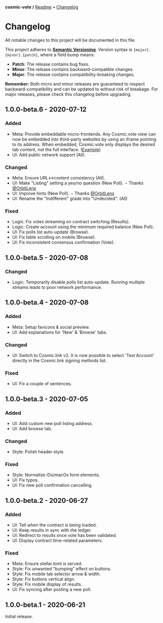 **cosmic-vote /**
[Readme](https://cosmic.vote)
• [Changelog](https://cosmic.vote/CHANGELOG)

# Changelog

All notable changes to this project will be documented in this file.

This project adheres to **[Semantic
Versioning](https://semver.org/spec/v2.0.0.html)**. Version syntax is
`{major}.{minor}.{patch}`, where a field bump means:

- **Patch**: The release contains bug fixes.
- **Minor**: The release contains backward-compatible changes.
- **Major**: The release contains compatibility-breaking changes.

**Remember:** Both micro and minor releases are guaranteed to respect
backward-compatibility and can be updated to without risk of breakage. For major
releases, please check this changelog before upgrading.

## 1.0.0-beta.6 - 2020-07-12

### Added

- Meta: Provide embeddable micro-frontends. Any Cosmic.vote view can now be
  embedded into third-party websites by using an iframe pointing to its address.
  When embedded, Cosmic.vote only displays the desired tab content, not the full
  interface. ([Example](https://codepen.io/cosmic-plus/full/NWxMEvW))
- UI: Add public network support (All).

### Changed

- Meta: Ensure URL<->content consistency (All).
- UI: Make "Listing" setting a yes/no question (New Poll). − Thanks [@OrbitLens]
- UI: Improve hints (New Poll). − Thanks [@OrbitLens]
- UI: Rename the "Indifferent" grade into "Undecided". (All)

### Fixed

- Logic: Fix votes streaming on contract switching (Results).
- Logic: Create account using the minimum required balance (New Poll).
- UI: Fix polls list auto-update (Browse).
- UI: Fix table scrolling on mobile (Browse).
- UI: Fix inconsistent consensus confirmation (Vote).

## 1.0.0-beta.5 - 2020-07-08

### Changed

- Logic: Temporarily disable polls list auto-update. Running multiple streams
  leads to poor network performance.

## 1.0.0-beta.4 - 2020-07-08

### Added

- Meta: Setup favicons & social preview.
- UI: Add explanations for 'New' & 'Browse' tabs.

### Changed

- UI: Switch to Cosmic.link v2. It is now possible to select 'Test Account'
  directly in the Cosmic.link signing methods list.

### Fixed

- UI: Fix a couple of sentences.

## 1.0.0-beta.3 - 2020-07-05

### Added

- UI: Add custom new poll listing address.
- UI: Add browse tab.

### Changed

- Style: Polish header style.

### Fixed

- Style: Normalize iOs/macOs form elements.
- UI: Fix typos.
- UI: Fix new poll confirmation cancelling.

## 1.0.0-beta.2 - 2020-06-27

### Added

- UI: Tell when the contract is being loaded.
- UI: Keep results in sync with the ledger.
- UI: Redirect to results once vote has been validated.
- UI: Display contract time-related parameters.

### Fixed

- Meta: Ensure stellar.toml is served.
- Style: Fix unwanted "bumping" effect on buttons.
- Style: Fix mobile tab selector arrow & width.
- Style: Fix buttons vertical align.
- Style: Fix mobile display of results.
- UI: Fix syncing after posting a new poll.

## 1.0.0-beta.1 - 2020-06-21

Initial release.

[@orbitlens]: https://keybase.io/orbitlens
